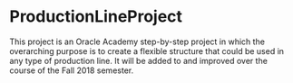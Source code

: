 # ProductionLineProject

This project is an Oracle Academy step-by-step project in which the overarching purpose is to create a flexible structure that
could be used in any type of production line. It will be added to and improved over the course of the Fall 2018 semester.
